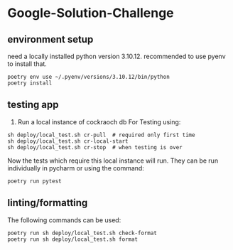 # Google-Solution-Challenge

## environment setup

need a locally installed python version 3.10.12. recommended to use pyenv to install that.

```shell
poetry env use ~/.pyenv/versions/3.10.12/bin/python
poetry install
```

## testing app

1. Run a local instance of cockraoch db For Testing using:

```shell
sh deploy/local_test.sh cr-pull  # required only first time
sh deploy/local_test.sh cr-local-start
sh deploy/local_test.sh cr-stop  # when testing is over
```

Now the tests which require this local instance will run. They can be run individually in pycharm or using the command:
```shell
poetry run pytest
```

## linting/formatting
The following commands can be used:

```shell
poetry run sh deploy/local_test.sh check-format
poetry run sh deploy/local_test.sh format
```

